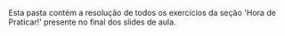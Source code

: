 Esta pasta contém a resolução de todos os exercícios da seção 'Hora de Praticar!' presente no final dos slides de aula.

